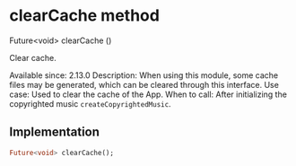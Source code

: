


# clearCache method








Future&lt;void> clearCache
()





<p>Clear cache.</p>
<p>Available since: 2.13.0
Description: When using this module, some cache files may be generated, which can be cleared through this interface.
Use case: Used to clear the cache of the App.
When to call: After initializing the copyrighted music <code>createCopyrightedMusic</code>.</p>



## Implementation

```dart
Future<void> clearCache();
```







